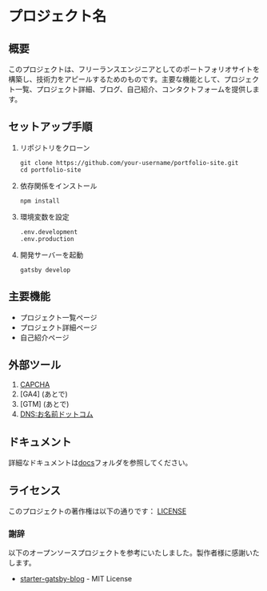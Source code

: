 # プロジェクト名

## 概要
このプロジェクトは、フリーランスエンジニアとしてのポートフォリオサイトを構築し、技術力をアピールするためのものです。主要な機能として、プロジェクト一覧、プロジェクト詳細、ブログ、自己紹介、コンタクトフォームを提供します。

## セットアップ手順
1. リポジトリをクローン
   ```
   git clone https://github.com/your-username/portfolio-site.git
   cd portfolio-site
   ```
2. 依存関係をインストール
   ```
   npm install
   ```
3. 環境変数を設定
   ```
   .env.development
   .env.production
   ```
4. 開発サーバーを起動
   ```
   gatsby develop
   ```

## 主要機能
- プロジェクト一覧ページ
- プロジェクト詳細ページ
- 自己紹介ページ

## 外部ツール

1. [CAPCHA](https://www.google.com/recaptcha/admin/)
2. [GA4] (あとで)
3. [GTM] (あとで)
4. [DNS:お名前ドットコム](https://www.onamae.com/)



## ドキュメント
詳細なドキュメントは[docs](./docs)フォルダを参照してください。


## ライセンス
このプロジェクトの著作権は以下の通りです：
[LICENSE](./LICENSE.txt)

### 謝辞
以下のオープンソースプロジェクトを参考にいたしました。製作者様に感謝いたします。
- [starter-gatsby-blog](https://github.com/contentful/starter-gatsby-blog) - MIT License
